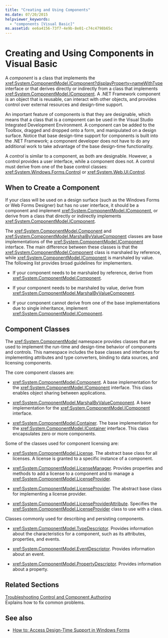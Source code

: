 ```yaml
---
title: "Creating and Using Components"
ms.date: 07/20/2015
helpviewer_keywords: 
  - "components [Visual Basic]"
ms.assetid: ee6a4156-73f7-4e9b-8e01-c74c4798b65c
---
```

# Creating and Using Components in Visual Basic

A *component* is a class that implements the <xref:System.ComponentModel.IComponent?displayProperty=nameWithType> interface or that derives directly or indirectly from a class that implements <xref:System.ComponentModel.IComponent>. A .NET Framework component is an object that is reusable, can interact with other objects, and provides control over external resources and design-time support.  
  
 An important feature of components is that they are designable, which means that a class that is a component can be used in the Visual Studio Integrated Development Environment. A component can be added to the Toolbox, dragged and dropped onto a form, and manipulated on a design surface. Notice that base design-time support for components is built into the .NET Framework; a component developer does not have to do any additional work to take advantage of the base design-time functionality.  
  
 A *control* is similar to a component, as both are designable. However, a control provides a user interface, while a component does not. A control must derive from one of the base control classes: <xref:System.Windows.Forms.Control> or <xref:System.Web.UI.Control>.  
  
## When to Create a Component  

 If your class will be used on a design surface (such as the Windows Forms or Web Forms Designer) but has no user interface, it should be a component and implement <xref:System.ComponentModel.IComponent>, or derive from a class that directly or indirectly implements <xref:System.ComponentModel.IComponent>.  
  
 The <xref:System.ComponentModel.Component> and <xref:System.ComponentModel.MarshalByValueComponent> classes are base implementations of the <xref:System.ComponentModel.IComponent> interface. The main difference between these classes is that the <xref:System.ComponentModel.Component> class is marshaled by reference, while <xref:System.ComponentModel.IComponent> is marshaled by value. The following list provides broad guidelines for implementers.  
  
- If your component needs to be marshaled by reference, derive from <xref:System.ComponentModel.Component>.  
  
- If your component needs to be marshaled by value, derive from <xref:System.ComponentModel.MarshalByValueComponent>.  
  
- If your component cannot derive from one of the base implementations due to single inheritance, implement <xref:System.ComponentModel.IComponent>.  
  
## Component Classes  

 The <xref:System.ComponentModel> namespace provides classes that are used to implement the run-time and design-time behavior of components and controls. This namespace includes the base classes and interfaces for implementing attributes and type converters, binding to data sources, and licensing components.  
  
 The core component classes are:  
  
- <xref:System.ComponentModel.Component>. A base implementation for the <xref:System.ComponentModel.IComponent> interface. This class enables object sharing between applications.  
  
- <xref:System.ComponentModel.MarshalByValueComponent>. A base implementation for the <xref:System.ComponentModel.IComponent> interface.  
  
- <xref:System.ComponentModel.Container>. The base implementation for the <xref:System.ComponentModel.IContainer> interface. This class encapsulates zero or more components.  
  
 Some of the classes used for component licensing are:  
  
- <xref:System.ComponentModel.License>. The abstract base class for all licenses. A license is granted to a specific instance of a component.  
  
- <xref:System.ComponentModel.LicenseManager>. Provides properties and methods to add a license to a component and to manage a <xref:System.ComponentModel.LicenseProvider>.  
  
- <xref:System.ComponentModel.LicenseProvider>. The abstract base class for implementing a license provider.  
  
- <xref:System.ComponentModel.LicenseProviderAttribute>. Specifies the <xref:System.ComponentModel.LicenseProvider> class to use with a class.  
  
 Classes commonly used for describing and persisting components.  
  
- <xref:System.ComponentModel.TypeDescriptor>. Provides information about the characteristics for a component, such as its attributes, properties, and events.  
  
- <xref:System.ComponentModel.EventDescriptor>. Provides information about an event.  
  
- <xref:System.ComponentModel.PropertyDescriptor>. Provides information about a property.  
  
## Related Sections  

 [Troubleshooting Control and Component Authoring](/dotnet/desktop/winforms/controls/troubleshooting-control-and-component-authoring)  
 Explains how to fix common problems.  
  
## See also

- [How to: Access Design-Time Support in Windows Forms](/dotnet/desktop/winforms/controls/developing-windows-forms-controls-at-design-time)
